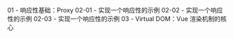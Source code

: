 01 - 响应性基础：Proxy
02-01 - 实现一个响应性的示例
02-02 - 实现一个响应性的示例
02-03 - 实现一个响应性的示例
03 - Virtual DOM：Vue 渲染机制的核心